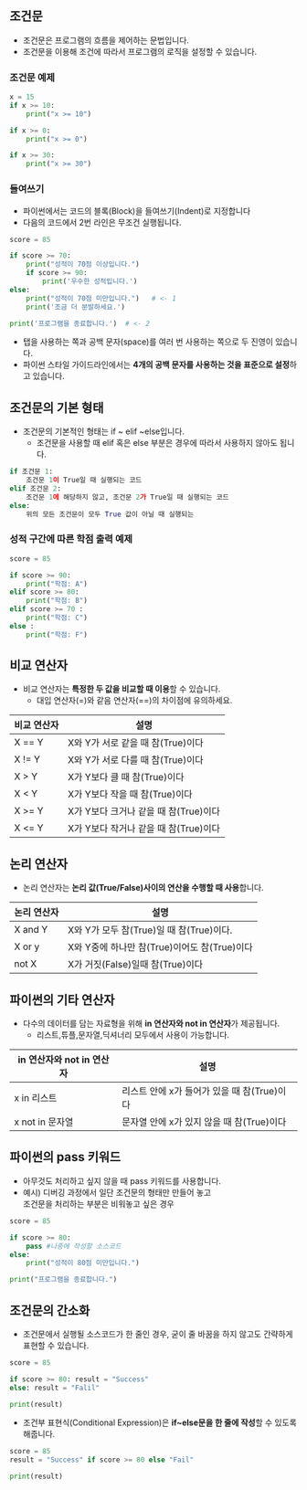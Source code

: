 ## 조건문
- 조건문은 프로그램의 흐름을 제어하는 문법입니다.
- 조건문을 이용해 조건에 따라서 프로그램의 로직을 설정할 수 있습니다.
### 조건문 예제
```python
x = 15
if x >= 10:
    print("x >= 10")

if x >= 0:
    print("x >= 0")

if x >= 30:
    print("x >= 30")
```
### 들여쓰기
- 파이썬에서는 코드의 블록(Block)을 들여쓰기(Indent)로 지정합니다
- 다음의 코드에서 2번 라인은 무조건 실행됩니다.
```python
score = 85

if score >= 70:
    print("성적이 70점 이상입니다.")
    if score >= 90:
        print('우수한 성적입니다.')
else:
    print("성적이 70점 미만입니다.")   # <- 1 
    print('조금 더 분발하세요.')

print('프로그램을 종료합니다.')  # <- 2
```
- 탭을 사용하는 쪽과 공백 문자(space)를 여러 번 사용하는 쪽으로 두 진영이 있습니다.
- 파이썬 스타일 가이드라인에서는 **4개의 공백 문자를 사용하는 것을 표준으로 설정**하고 있습니다.    

## 조건문의 기본 형태
- 조건문의 기본적인 형태는 if ~ elif ~else입니다.
    - 조건문을 사용할 때 elif 혹은 else 부분은 경우에 따라서 사용하지 않아도 됩니다.
```python
if 조건문 1:
    조건문 1이 True일 때 실행되는 코드
elif 조건문 2:
    조건문 1에 해당하지 않고, 조건문 2가 True일 때 실행되는 코드
else:
    위의 모든 조건문이 모두 True 값이 아닐 때 실행되는 
```
### 성적 구간에 따른 학점 출력 예제
```python
score = 85

if score >= 90:
    print("학점: A")
elif score >= 80:
    print("학점: B")
elif score >= 70 :
    print("학점: C")
else :
    print("학점: F")

```
## 비교 연산자
- 비교 연산자는 **특정한 두 값을 비교할 때 이용**할 수 있습니다.
    - 대입 연산자(=)와 같음 연산자(==)의 차이점에 유의하세요. 

|비교 연산자|설명|
|---|---|
|X == Y|X와 Y가 서로 같을 때 참(True)이다|
|X != Y|X와 Y가 서로 다를 때 참(True)이다|
|X > Y|X가 Y보다 클 때 참(True)이다|
|X < Y|X가 Y보다 작을 때 참(True)이다|
|X >= Y|X가 Y보다 크거나 같을 때 참(True)이다|
|X <= Y|X가 Y보다 작거나 같을 때 참(True)이다|

## 논리 연산자
- 논리 연산자는 **논리 값(True/False)사이의 연산을 수행할 때 사용**합니다.
   
|논리 연산자|설명|
|---|---|
|X and Y|X와 Y가 모두 참(True)일 때 참(True)이다.|
|X or y|X와 Y중에 하나만 참(True)이어도 참(True)이다|
|not X|X가 거짓(False)일때 참(True)이다|

## 파이썬의 기타 연산자
- 다수의 데이터를 담는 자료형을 위해 **in 연산자와 not in 연산자**가 제공됩니다.
    - 리스트,튜플,문자열,딕셔너리 모두에서 사용이 가능합니다.
 
 |in 연산자와 not in 연산자|설명|
 |-|-|
 |x in 리스트|리스트 안에 x가 들어가 있을 때 참(True)이다|
 |x not in 문자열|문자열 안에 x가 있지 않을 때 참(True)이다|

## 파이썬의 pass 키워드
- 아무것도 처리하고 싶지 않을 때 pass 키워드를 사용합니다.
- 예시) 디버깅 과정에서 일단 조건문의 형태만 만들어 놓고   
조건문을 처리하는 부분은 비워놓고 싶은 경우

```python
score = 85

if score >= 80:
    pass #나중에 작성할 소스코드
else:
    print("성적이 80점 미만입니다.")

print("프로그램을 종료합니다.")
```
## 조건문의 간소화
- 조건문에서 실행될 소스코드가 한 줄인 경우, 굳이 줄 바꿈을 하지 않고도 간략하게 표현할 수 있습니다.

```python
score = 85

if score >= 80: result = "Success"
else: result = "Falil"

print(result)
```
- 조건부 표현식(Conditional Expression)은 **if~else문을 한 줄에 작성**할 수 있도록 해줍니다.
```python
score = 85
result = "Success" if score >= 80 else "Fail"

print(result)
```
